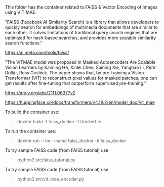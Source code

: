 This folder has the container related to FAISS & Vector Encoding of images using VIT MAE.

"FAISS (Facebook AI Similarity Search) is a library that allows developers to quickly search for embeddings of multimedia documents that are similar to each other. It solves limitations of traditional query search engines that are optimized for hash-based searches, and provides more scalable similarity search functions."

https://ai.meta.com/tools/faiss/

"The ViTMAE model was proposed in Masked Autoencoders Are Scalable Vision Learners by Kaiming He, Xinlei Chen, Saining Xie, Yanghao Li, Piotr Dollár, Ross Girshick.  The paper shows that, by pre-training a Vision Transformer (ViT) to reconstruct pixel values for masked patches, one can get results after fine-tuning that outperform supervised pre-training."

https://arxiv.org/abs/2111.06377v2

https://huggingface.co/docs/transformers/v4.19.2/en/model_doc/vit_mae


To build the container use:
> docker build -t faiss_docker -f Dockerfile .

To run the container use:
> docker run --rm --name faiss_docker -ti faiss_docker

To try sample FAISS code (from FAISS tutorial) use:
> python3 src/faiss_tutorial.py

To try sample FAISS code (from FAISS tutorial) use:
> python3 src/vit_mae_encoder.py